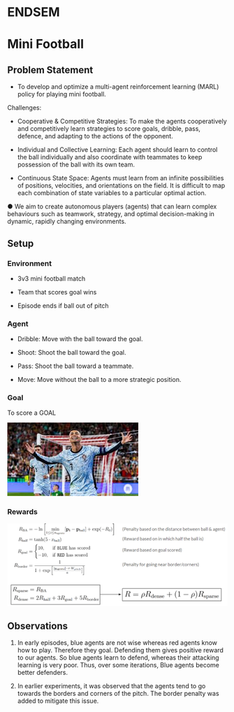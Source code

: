 # ENDSEM

# Mini Football

## Problem Statement

* To develop and optimize a multi-agent reinforcement learning (MARL) policy for playing mini football.

Challenges:

- Cooperative & Competitive Strategies: To make the agents cooperatively and competitively learn strategies to score goals, dribble, pass, defence, and adapting to the actions of the opponent.

- Individual and Collective Learning: Each agent should learn to control the ball individually and also coordinate with teammates to keep possession of the ball with its own team.

- Continuous State Space: Agents must learn from an infinite possibilities of positions, velocities, and orientations on the field. It is difficult to map each combination of state variables to a particular optimal action.

● We aim to create autonomous players (agents) that can learn complex behaviours such as teamwork, strategy, and optimal decision-making in dynamic, rapidly changing environments.

## Setup

### Environment

- 3v3 mini football match

- Team that scores goal wins

- Episode ends if ball out of pitch


### Agent

- Dribble: Move with the ball toward the goal.

- Shoot: Shoot the ball toward the goal.

- Pass: Shoot the ball toward a teammate.

- Move: Move without the ball to a more strategic position.

### Goal

To score a GOAL

![alt text](https://github.com/MOONLABIISERB/marl-ecs-course/blob/rugved_21294/ENDSEM/download%20(3).jpg)

### Rewards

![alt text](https://github.com/MOONLABIISERB/marl-ecs-course/blob/rugved_21294/ENDSEM/Screenshot%202024-11-27%20193922.png)

## Observations

1.  In early episodes, blue agents are not wise whereas red agents know how to play. Therefore they goal. Defending them gives positive reward to our agents. So blue agents learn to defend, whereas their attacking learning is very poor.
Thus, over some iterations, Blue agents become better defenders.

2.  In earlier experiments, it was observed that the agents tend to go towards the borders and corners of the pitch. The border penalty was added to mitigate this issue.

